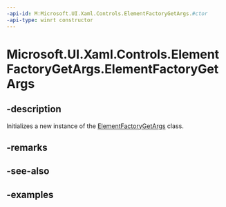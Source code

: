 ```yaml
---
-api-id: M:Microsoft.UI.Xaml.Controls.ElementFactoryGetArgs.#ctor
-api-type: winrt constructor
---
```


<!-- Method syntax.
public ElementFactoryGetArgs.ElementFactoryGetArgs()
-->

# Microsoft.UI.Xaml.Controls.ElementFactoryGetArgs.ElementFactoryGetArgs

## -description

Initializes a new instance of the [ElementFactoryGetArgs](elementfactorygetargs.md) class.

## -remarks

## -see-also

## -examples

